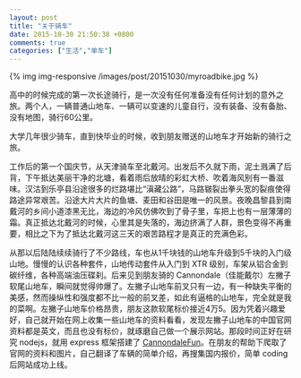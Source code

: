 ```yaml
---
layout: post
title: "关于骑车"
date: 2015-10-30 21:50:38 +0800
comments: true
categories: ["生活","单车"]
---
```



{% img img-responsive /images/post/20151030/myroadbike.jpg %}

高中的时候完成的第一次长途骑行，是一次没有任何准备没有任何计划的意外之旅。两个人，一辆普通山地车、一辆可以变速的儿童自行，没有装备、没有备胎、没有地图，骑行60公里。

大学几年很少骑车，直到快毕业的时候，收到朋友赠送的山地车才开始新的骑行之旅。

<!--more-->

工作后的第一个国庆节，从天津骑车至北戴河。出发后不久就下雨，泥土溅满了后背，下午抵达美丽干净的北塘，看着雨后放晴的彩虹大桥、吹着海风别有一番滋味。汉沽到乐亭县沿途很多的烂路堪比“滇藏公路”，马路皲裂出拳头宽的裂痕使得路途异常艰苦。沿途大片大片的鱼塘、麦田和谷田是唯一的风景。夜晚昌黎县到南戴河的乡间小道漆黑无比，海边的冷风仿佛吹到了骨子里，车把上也有一层薄薄的霜。真正抵达北戴河的时候，心里其是失落的，海边挤满了人群，景色变得不再重要，相比之下为了抵达北戴河这三天的艰苦路程才是真正的充满色彩。

从那以后陆陆续续骑行了不少路线，车也从1千块钱的山地车升级到5千块的入门级山地。慢慢的认识各种套件，山地传动套件从入门到 XTR 级别，车架从铝合金到碳纤维，各种高端油压碟刹。后来见到朋友骑的 Cannondale（佳能戴尔）左撇子软尾山地车，瞬间就觉得帅爆了。左撇子山地车前叉只有一边，有一种缺失平衡的美感，然而操纵性和强度都不比一般的前叉差，如此有逼格的山地车，完全就是我的菜啊。左撇子山地车价格昂贵，朋友这款软尾标价接近4万5。因为凭着兴趣爱好，自己就开始在网上收集一些山地车的资料看看，发现左撇子山地车的中国官网资料都是英文，而且也没有标价，就琢磨自己做一个展示网站。那段时间正好在研究 nodejs，就用 express 框架搭建了 [CannondaleFun](http://www.outprog.com:8090)。在朋友的帮助下爬取了官网的资料和图片，自己翻译了车辆的简单介绍，再搜集国内报价，简单 coding 后网站成功上线。
